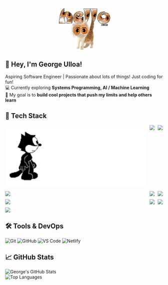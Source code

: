 <div align="center">
    <img src="https://github.com/GeorgeU029/GeorgeU029/blob/main/img/hellocaffeinecat2.gif?raw=true" alt="Hello" width="200">
</div>

## 👋 Hey, I'm George Ulloa!

Aspiring Software Engineer | Passionate about lots of things! Just coding for fun!  
💻 Currently exploring **Systems Programming, AI / Machine Learning**  
🎯 My goal is to **build cool projects that push my limits and help others learn**  

## 🚀 Tech Stack

<div align="center" style="display: flex; justify-content: center; align-items: center; gap: 40px; flex-wrap: wrap;">
    <div style="display: grid; grid-template-columns: repeat(3, auto); gap: 10px; text-align: left;">
            <div>
        <img src="https://github.com/GeorgeU029/GeorgeU029/blob/main/img/felixthecat.gif?raw=true" alt="cat" width="1500">
    </div>
        <img src="https://img.shields.io/badge/Python-3776AB?style=for-the-badge&logo=python&logoColor=white">
        <img src="https://img.shields.io/badge/Java-007396?style=for-the-badge&logo=openjdk&logoColor=white">
        <img src="https://img.shields.io/badge/JavaScript-F7DF1E?style=for-the-badge&logo=javascript&logoColor=black">
        <img src="https://img.shields.io/badge/React-61DAFB?style=for-the-badge&logo=react&logoColor=black">
        <img src="https://img.shields.io/badge/C-A8B9CC?style=for-the-badge&logo=c&logoColor=white">
        <img src="https://img.shields.io/badge/HTML-E34F26?style=for-the-badge&logo=html5&logoColor=white">
        <img src="https://img.shields.io/badge/CSS-1572B6?style=for-the-badge&logo=css3&logoColor=white">
        <img src="https://img.shields.io/badge/Node.js-339933?style=for-the-badge&logo=nodedotjs&logoColor=white">
        <img src="https://img.shields.io/badge/Git-F05032?style=for-the-badge&logo=git&logoColor=white">
    </div>

</div>


## 🛠️ Tools & DevOps

![Git](https://img.shields.io/badge/Git-F05032?style=for-the-badge&logo=git&logoColor=white)
![GitHub](https://img.shields.io/badge/GitHub-181717?style=for-the-badge&logo=github&logoColor=white)
![VS Code](https://img.shields.io/badge/VS%20Code-007ACC?style=for-the-badge&logo=visualstudiocode&logoColor=white)
![Netlify](https://img.shields.io/badge/Netlify-00C7B7?style=for-the-badge&logo=netlify&logoColor=white)

## 📈 GitHub Stats

![George's GitHub Stats](https://github-readme-stats.vercel.app/api?username=GeorgeU029&show_icons=true&theme=radical)  
![Top Languages](https://github-readme-stats.vercel.app/api/top-langs/?username=GeorgeU029&layout=compact&theme=radical)

